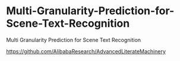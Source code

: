 # Multi-Granularity-Prediction-for-Scene-Text-Recognition
Multi Granularity Prediction for Scene Text Recognition

https://github.com/AlibabaResearch/AdvancedLiterateMachinery

